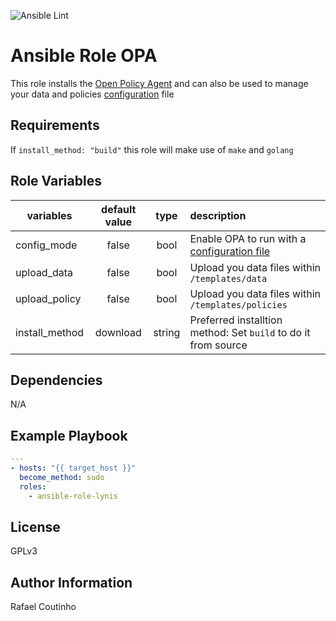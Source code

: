 ![Ansible Lint](https://github.com/rfcoutinho/ansible-role-opa/workflows/Ansible%20Lint/badge.svg)  

Ansible Role OPA
=========

This role installs the [Open Policy Agent](https://www.openpolicyagent.org/) and can also be used to manage your data and policies [configuration](https://www.openpolicyagent.org/docs/latest/configuration/) file

Requirements
------------

If `install_method: "build"` this role will make use of `make` and `golang`

Role Variables
--------------

| variables      | default value  |  type  |  description  |
|----------------|:--------------:|:------:|:--------------|
| config_mode    | false          | bool   | Enable OPA to run with a [configuration file](https://www.openpolicyagent.org/docs/latest/configuration/#example)|
| upload_data    | false          | bool   | Upload you data files within `/templates/data`
| upload_policy  | false          | bool   | Upload you data files within `/templates/policies`
| install_method | download       | string | Preferred installtion method: Set `build` to do it from source


Dependencies
------------

N/A


Example Playbook
----------------

```yaml
---
- hosts: "{{ target_host }}"
  become_method: sudo
  roles:
    - ansible-role-lynis
```

License
-------

GPLv3

Author Information
------------------

Rafael Coutinho
